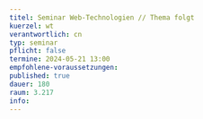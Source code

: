 ```yaml
---
titel: Seminar Web-Technologien // Thema folgt
kuerzel: wt
verantwortlich: cn
typ: seminar
pflicht: false
termine: 2024-05-21 13:00
empfohlene-voraussetzungen: 
published: true
dauer: 180
raum: 3.217
info: 
---
```



